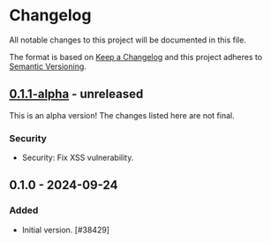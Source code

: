 # Changelog

All notable changes to this project will be documented in this file.

The format is based on [Keep a Changelog](https://keepachangelog.com/en/1.0.0/)
and this project adheres to [Semantic Versioning](https://semver.org/spec/v2.0.0.html).

## [0.1.1-alpha] - unreleased

This is an alpha version! The changes listed here are not final.

### Security
- Security: Fix XSS vulnerability.

## 0.1.0 - 2024-09-24
### Added
- Initial version. [#38429]

[0.1.1-alpha]: https://github.com/Automattic/jetpack-critical-css-gen/compare/v0.1.0...v0.1.1-alpha
